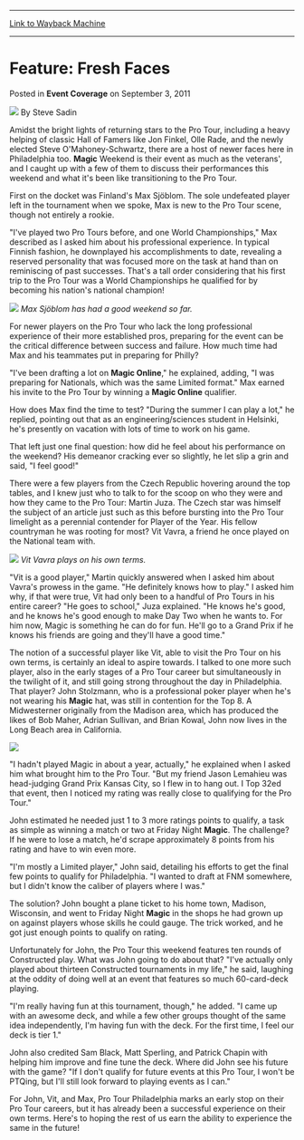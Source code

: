 
---
[Link to Wayback Machine](https://web.archive.org/web/20220126081620/https://magic.wizards.com/en/articles/archive/event-coverage/feature-fresh-faces-2011-09-03)

[_metadata_:author]:- "Steve Sadin"
[_metadata_:description]:- "Amidst the bright lights of returning stars to the Pro Tour, including a heavy helping of classic Hall of Famers like Jon Finkel, Olle Rade, and the newly elected Steve O'Mahoney-Schwartz, there are a host of newer faces here in Philadelphia too. Magic Weekend is their event as much as the veterans', and I caught up with a few of them to discuss their performances this weekend"
[_metadata_:generator]:- "Drupal 7 (http://drupal.org)"
[_metadata_:node]:- "508491"
[_metadata_:publish_date]:- "2011-09-03"
[_metadata_:source]:- "div-main-content"
[_metadata_:title]:- "Feature: Fresh Faces"
[_metadata_:wayback_capture_timestamp]:- "2022-01-26 08:16:20"
[_metadata_:wayback_raw_url]:- "https://web.archive.org/web/20220126081620id_/https://magic.wizards.com/en/articles/archive/event-coverage/feature-fresh-faces-2011-09-03"
[_metadata_:wayback_url]:- "https://magic.wizards.com/en/articles/archive/event-coverage/feature-fresh-faces-2011-09-03"
---


Feature: Fresh Faces
====================



 Posted in **Event Coverage**
 on September 3, 2011 






![](https://media.magic.wizards.com/styles/auth_small/public/images/person/authorpic_SteveSadin.jpg)
By Steve Sadin











Amidst the bright lights of returning stars to the Pro Tour, including a heavy helping of classic Hall of Famers like Jon Finkel, Olle Rade, and the newly elected Steve O'Mahoney-Schwartz, there are a host of newer faces here in Philadelphia too. **Magic**  Weekend is their event as much as the veterans', and I caught up with a few of them to discuss their performances this weekend and what it's been like transitioning to the Pro Tour. 


First on the docket was Finland's Max Sjöblom. The sole undefeated player left in the tournament when we spoke, Max is new to the Pro Tour scene, though not entirely a rookie. 


"I've played two Pro Tours before, and one World Championships," Max described as I asked him about his professional experience. In typical Finnish fashion, he downplayed his accomplishments to date, revealing a reserved personality that was focused more on the task at hand than on reminiscing of past successes. That's a tall order considering that his first trip to the Pro Tour was a World Championships he qualified for by becoming his nation's national champion! 



![](https://media.magic.wizards.com/image_legacy_migration/mtg/images/daily/events/ptphi11/featureFaces_Sjoblom.jpg)
*Max Sjöblom has had a good weekend so far.*

 For newer players on the Pro Tour who lack the long professional experience of their more established pros, preparing for the event can be the critical difference between success and failure. How much time had Max and his teammates put in preparing for Philly? 


"I've been drafting a lot on **Magic Online**," he explained, adding, "I was preparing for Nationals, which was the same Limited format." Max earned his invite to the Pro Tour by winning a **Magic Online** qualifier.


How does Max find the time to test? "During the summer I can play a lot," he replied, pointing out that as an engineering/sciences student in Helsinki, he's presently on vacation with lots of time to work on his game. 


 That left just one final question: how did he feel about his performance on the weekend? His demeanor cracking ever so slightly, he let slip a grin and said, "I feel good!" 


There were a few players from the Czech Republic hovering around the top tables, and I knew just who to talk to for the scoop on who they were and how they came to the Pro Tour: Martin Juza. The Czech star was himself the subject of an article just such as this before bursting into the Pro Tour limelight as a perennial contender for Player of the Year. His fellow countryman he was rooting for most? Vit Vavra, a friend he once played on the National team with. 



![](https://media.magic.wizards.com/image_legacy_migration/mtg/images/daily/events/ptphi11/featureFaces_Vavra.jpg)
*Vit Vavra plays on his own terms.*

 "Vit is a good player," Martin quickly answered when I asked him about Vavra's prowess in the game. "He definitely knows how to play." I asked him why, if that were true, Vit had only been to a handful of Pro Tours in his entire career? "He goes to school," Juza explained. "He knows he's good, and he knows he's good enough to make Day Two when he wants to. For him now, Magic is something he can do for fun. He'll go to a Grand Prix if he knows his friends are going and they'll have a good time."


 The notion of a successful player like Vit, able to visit the Pro Tour on his own terms, is certainly an ideal to aspire towards. I talked to one more such player, also in the early stages of a Pro Tour career but simultaneously in the twilight of it, and still going strong throughout the day in Philadelphia. That player? John Stolzmann, who is a professional poker player when he's not wearing his **Magic**  hat, was still in contention for the Top 8. A Midwesterner originally from the Madison area, which has produced the likes of Bob Maher, Adrian Sullivan, and Brian Kowal, John now lives in the Long Beach area in California. 



![](https://media.magic.wizards.com/image_legacy_migration/mtg/images/daily/events/ptphi11/featureFaces_Stolzmann.jpg)

 "I hadn't played Magic in about a year, actually," he explained when I asked him what brought him to the Pro Tour. "But my friend Jason Lemahieu was head-judging Grand Prix Kansas City, so I flew in to hang out. I Top 32ed that event, then I noticed my rating was really close to qualifying for the Pro Tour." 


John estimated he needed just 1 to 3 more ratings points to qualify, a task as simple as winning a match or two at Friday Night **Magic**. The challenge? If he were to lose a match, he'd scrape approximately 8 points from his rating and have to win even more. 


"I'm mostly a Limited player," John said, detailing his efforts to get the final few points to qualify for Philadelphia. "I wanted to draft at FNM somewhere, but I didn't know the caliber of players where I was." 


The solution? John bought a plane ticket to his home town, Madison, Wisconsin, and went to Friday Night **Magic**  in the shops he had grown up on against players whose skills he could gauge. The trick worked, and he got just enough points to qualify on rating. 


Unfortunately for John, the Pro Tour this weekend features ten rounds of Constructed play. What was John going to do about that? "I've actually only played about thirteen Constructed tournaments in my life," he said, laughing at the oddity of doing well at an event that features so much 60-card-deck playing. 


"I'm really having fun at this tournament, though," he added. "I came up with an awesome deck, and while a few other groups thought of the same idea independently, I'm having fun with the deck. For the first time, I feel our deck is tier 1." 


John also credited Sam Black, Matt Sperling, and Patrick Chapin with helping him improve and fine tune the deck. Where did John see his future with the game? "If I don't qualify for future events at this Pro Tour, I won't be PTQing, but I'll still look forward to playing events as I can." 


 For John, Vit, and Max, Pro Tour Philadelphia marks an early stop on their Pro Tour careers, but it has already been a successful experience on their own terms. Here's to hoping the rest of us earn the ability to experience the same in the future!








